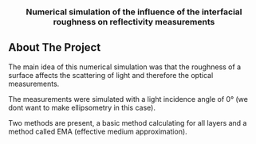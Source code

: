 <h3 align="center">Numerical simulation of the influence of the interfacial roughness on reflectivity measurements</h3>

## About The Project

The main idea of this numerical simulation was that the roughness of a surface affects the scattering of light and therefore the optical measurements.

The measurements were simulated with a light incidence angle of 0° (we dont want to make ellipsometry in this case).

Two methods are present, a basic method calculating for all layers and a method called EMA (effective medium approximation).
